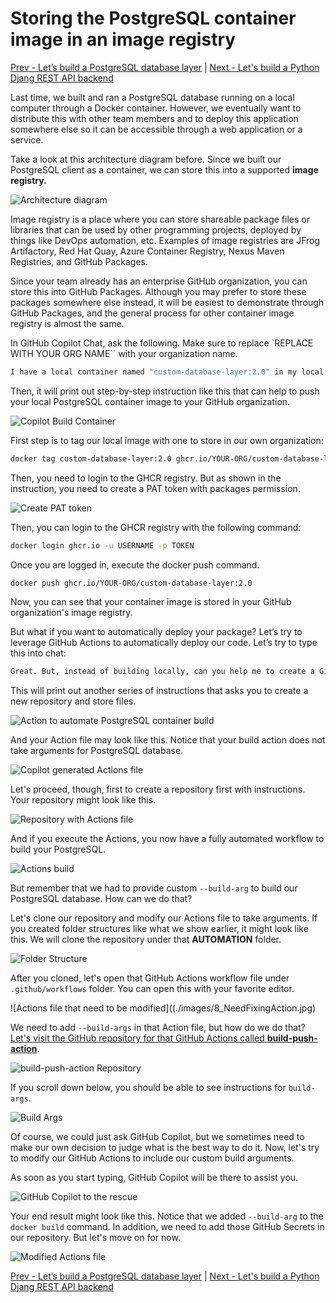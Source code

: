 # Storing the PostgreSQL container image in an image registry

[Prev - Let’s build a PostgreSQL database layer](../3_BuildPostgreSQL/README.md) |  [Next - Let's build a Python Djang REST API backend](../5_BuildPythonDjango/README.md)

Last time, we built and ran a PostgreSQL database running on a local computer through a Docker container. However, we eventually want to distribute this with other team members and to deploy this application somewhere else so it can be accessible through a web application or a service.

Take a look at this architecture diagram before. Since we built our PostgreSQL client as a container, we can store this into a supported **image registry.**

![Architecture diagram](./images/0_ArchitecturePostgreSQL.jpg)

Image registry is a place where you can store shareable package files or libraries that can be used by other programming projects, deployed by things like DevOps automation, etc. Examples of image registries are JFrog Artifactory, Red Hat Quay, Azure Container Registry, Nexus Maven Registries, and GitHub Packages.

Since your team already has an enterprise GitHub organization, you can store this into GitHub Packages. Although you may prefer to store these packages somewhere else instead, it will be easiest to demonstrate through GitHub Packages, and the general process for other container image registry is almost the same.

In GitHub Copilot Chat, ask the following. Make sure to replace `REPLACE WITH YOUR ORG NAME``  with your organization name.

```bash
I have a local container named "custom-database-layer:2.0" in my local machine. How can I deploy this to the GHCR GitHub Packages registry in my organization "<REPLACE WITH YOUR ORG NAME>"?
```

Then, it will print out step-by-step instruction like this that can help to push your local PostgreSQL container image to your GitHub organization.

![Copilot Build Container](./images/1_CopilotBuildContainer.jpg)

First step is to tag our local image with one to store in our own organization:

```bash
docker tag custom-database-layer:2.0 ghcr.io/YOUR-ORG/custom-database-layer:2.0
```

Then, you need to login to the GHCR registry. But as shown in the instruction, you need to create a PAT token with packages permission.

![Create PAT token](./images/2_CreatePAT.jpg)

Then, you can login to the GHCR registry with the following command:

```bash
docker login ghcr.io -u USERNAME -p TOKEN
```

Once you are logged in, execute the docker push command.

```bash
docker push ghcr.io/YOUR-ORG/custom-database-layer:2.0
```

Now, you can see that your container image is stored in your GitHub organization's image registry.

But what if you want to automatically deploy your package? Let’s try to leverage GitHub Actions to automatically deploy our code. Let’s try to type this into chat:

```bash
Great. But, instead of building locally, can you help me to create a GitHub repository where GitHub Actions can automatically pick up "Dockerfile" and "create-data-sql" to build as a Docker container and push to my GitHub organization named "<REPLACE WITH YOUR ORG NAME>”'s GHCR GitHub Package container registry?
```

This will print out another series of instructions that asks you to create a new repository and store files.

![Action to automate PostgreSQL container build](./images/3_CopilotAutomatingBuild.jpg)

And your Action file may look like this. Notice that your build action does not take arguments for PostgreSQL database.

![Copilot generated Actions file](./images/4_CopilotGeneratedActions.jpg)

Let's proceed, though, first to create a repository first with instructions. Your repository might look like this.

![Repository with Actions file](./images/5_RepositoryPostgreSQL.jpg)

And if you execute the Actions, you now have a fully automated workflow to build your PostgreSQL.

![Actions build](./images/6_SuccessActions.jpg)

But remember that we had to provide custom `--build-arg` to build our PostgreSQL database. How can we do that?

Let's clone our repository and modify our Actions file to take arguments. If you created folder structures like what we show earlier, it might look like this. We will clone the repository under that **AUTOMATION** folder.

![Folder Structure](./imags/7_FolderStructure.jpg)

After you cloned, let's open that GitHub Actions workflow file under `.github/workflows` folder. You can open this with your favorite editor.

![Actions file that need to be modified]((./images/8_NeedFixingAction.jpg)

We need to add `--build-args` in that Action file, but how do we do that? [Let's visit the GitHub repository for that GitHub Actions called **build-push-action**](https://github.com/docker/build-push-action).

![build-push-action Repository](./images/9_BuildPushActionRepository.jpg)

If you scroll down below, you should be able to see instructions for `build-args`.

![Build Args](./images/10_BuildArgsInstruction.jpg)

Of course, we could just ask GitHub Copilot, but we sometimes need to make our own decision to judge what is the best way to do it. Now, let's try to modify our GitHub Actions to include our custom build arguments.

As soon as you start typing, GitHub Copilot will be there to assist you.

![GitHub Copilot to the rescue](./images/11_CopilotSuggestionActions.jpg)

Your end result might look like this. Notice that we added `--build-arg` to the `docker build` command. In addition, we need to add those GitHub Secrets in our repository. But let's move on for now.

![Modified Actions file](./images/12_FinalActions.jpg)

[Prev - Let’s build a PostgreSQL database layer](../3_BuildPostgreSQL/README.md) |  [Next - Let's build a Python Djang REST API backend](../5_BuildPythonDjango/README.md)


